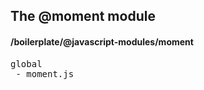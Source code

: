 ## The @moment module
#### /boilerplate/@javascript-modules/moment
<pre>
global
 - moment.js
</pre>

